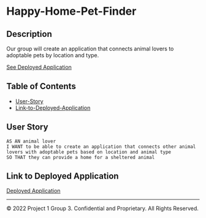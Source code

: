 # Happy-Home-Pet-Finder

## Description

Our group will create an application that connects animal lovers to adoptable pets by location and type.

[See Deployed Application](https://xndroli.github.io/work-day-scheduler/)

## Table of Contents

* [User-Story](#User-Story)
* [Link-to-Deployed-Application](#Link-to-Deployed-Application)


## User Story

```
AS AN animal lover
I WANT to be able to create an application that connects other animal lovers with adoptable pets based on location and animal type
SO THAT they can provide a home for a sheltered animal
```


## Link to Deployed Application

[Deployed Application](https://israel386.github.io/furever-home-finder/)

---
© 2022 Project 1 Group 3. Confidential and Proprietary. All Rights Reserved.